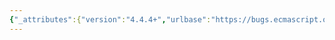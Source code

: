 ```yaml
---
{"_attributes":{"version":"4.4.4+","urlbase":"https://bugs.ecmascript.org/","maintainer":"dherman@mozilla.com"},"bug":{"bug_id":760,"creation_ts":"2012-10-08 13:27:00 -0700","short_desc":"15.13.6.5.2: \"the result of a calling\"","delta_ts":"2012-10-26 15:34:09 -0700","product":"Draft for 6th Edition","component":"editorial issue","version":"Rev 10: September 27, 2012 Draft","rep_platform":"All","op_sys":"All","bug_status":"RESOLVED","resolution":"FIXED","priority":"Normal","bug_severity":"minor","everconfirmed":true,"reporter":{"uid":"jmdyck","name":"Michael Dyck"},"assigned_to":{"uid":"allen","name":"Allen Wirfs-Brock"},"long_desc":[{"commentid":1894,"comment_count":0,"who":{"uid":"jmdyck","name":"Michael Dyck"},"bug_when":"2012-10-08 13:27:57 -0700","thetext":"In 15.13.6.5.2 \"[[GetOwnProperty]] ( P)\",\nalgorithm 1 step 4 says:\n    Let length be the result of a calling [[Get]] on A with parameter “length”\n\nDelete the word \"a\"."},{"commentid":1998,"comment_count":1,"who":{"uid":"allen","name":"Allen Wirfs-Brock"},"bug_when":"2012-10-24 09:17:41 -0700","thetext":"corrected in rev 11 editor's draft"},{"commentid":2107,"comment_count":2,"who":{"uid":"allen","name":"Allen Wirfs-Brock"},"bug_when":"2012-10-26 15:34:09 -0700","thetext":"in October 26, 2012 release draft"}]}}
---
```

